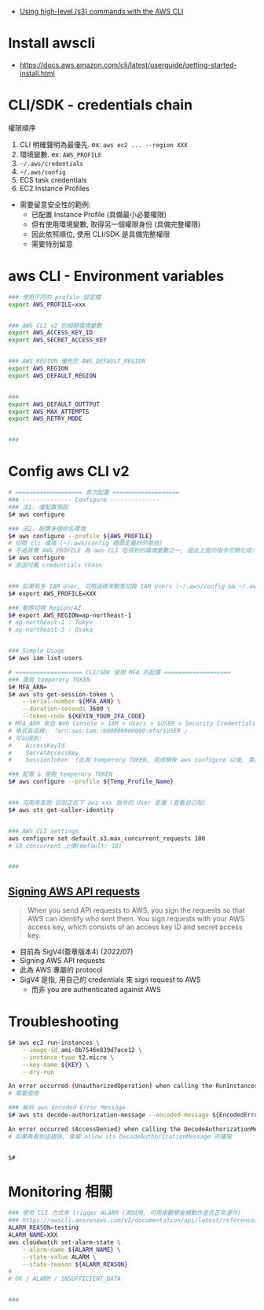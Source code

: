 
- [Using high-level (s3) commands with the AWS CLI](https://docs.aws.amazon.com/cli/latest/userguide/cli-services-s3-commands.html#using-s3-commands-managing-objects-param)


# Install awscli

- https://docs.aws.amazon.com/cli/latest/userguide/getting-started-install.html


# CLI/SDK - credentials chain

權限順序

1. CLI 明確聲明為最優先. ex: `aws ec2 ... --region XXX`
2. 環境變數. ex: `AWS_PROFILE`
3. `~/.aws/credentials`
4. `~/.aws/config`
5. ECS task credentials
6. EC2 Instance Profiles

- 需要留意安全性的範例:
    - 已配置 Instance Profile (具備最小必要權限)
    - 但有使用環境變數, 取得另一個權限身份 (具備完整權限)
    - 因此依照順位, 使用 CLI/SDK 是具備完整權限
    - 需要特別留意


# aws CLI - Environment variables

```bash
### 使用不同的 profile 設定檔
export AWS_PROFILE=xxx


### AWS CLI v2 的相關環境變數
export AWS_ACCESS_KEY_ID
export AWS_SECRET_ACCESS_KEY


### AWS_REGION 優先於 AWS_DEFAULT_REGION
export AWS_REGION
export AWS_DEFAULT_REGION


### 
export AWS_DEFAULT_OUTTPUT
export AWS_MAX_ATTEMPTS
export AWS_RETRY_MODE


### 


```


# Config aws CLI v2

```bash
# =================== 首次配置 ===================
### -------------- Configure --------------
### 法1. 僅配置預設
$# aws configure

### 法2. 配置多個命名環境
$# aws configure --profile ${AWS_PROFILE}
# 切換 cli 環境 (~/.aws/config 裡頭定義好的那些)
# 不過其實 AWS_PROFILE 為 aws CLI 吃得到的環境變數之一, 因此上面的指令可簡化成:
$# aws configure
# 原因可看 credentials chain


### 如果有多 IAM User, 可用這樣來動態切換 IAM Users (~/.aws/config && ~/.aws/credential 底下以配置的用戶)
$# export AWS_PROFILE=XXX

### 動態切換 Region/AZ
$# export AWS_REGION=ap-northeast-1
# ap-northeast-1 : Tokyo
# ap-northeast-3 : Osaka


### Simple Usage
$# aws iam list-users

# =================== CLI/SDK 使用 MFA 的配置 ===================
### 簽發 temperory TOKEN
$# MFA_ARN=
$# aws sts get-session-token \
    --serial-number ${MFA_ARN} \
    --duration-seconds 3600 \
    --token-code ${KEYIN_YOUR_2FA_CODE}
# MFA_ARN 來自 Web Console > IAM > Users > $USER > Security Credentials > Assigned MFA device
# 格式長這樣: 「arn:aws:iam::000000000000:mfa/$USER 」
# 可以得到:
#    AccessKeyId
#    SecretAccessKey
#    SessionToken  (此為 temperory TOKEN, 完成稍後 aws configure 以後, 需自行配置到 ~/.aws/credentials  增加一行, aws_session_token = XXXXXXXXXX)

### 配置 & 使用 temperory TOKEN
$# aws configure --profile ${Temp_Profile_Name}


### 可用來查詢 目前正在下 aws xxx 指令的 User 是誰 (查看自己啦)
$# aws sts get-caller-identity


### AWS CLI settings
aws configure set default.s3.max_concurrent_requests 100
# S3 concurrent 上傳(default: 10)


### 

```


## [Signing AWS API requests](https://docs.aws.amazon.com/general/latest/gr/signing_aws_api_requests.html)

> When you send API requests to AWS, you sign the requests so that AWS can identify who sent them. You sign requests with your AWS access key, which consists of an access key ID and secret access key.

- 目前為 SigV4(簽章版本4) (2022/07)
- Signing AWS API requests
- 此為 AWS 專屬的 protocol
- SigV4 是指, 用自己的 credentials 來 sign request to AWS
    - 而非 you are authenticated against AWS


# Troubleshooting

```bash
$# aws ec2 run-instances \
    --image-id ami-0b7546e839d7ace12 \
    --instance-type t2.micro \
    --key-name ${KEY} \
    --dry-run

An error occurred (UnauthorizedOperation) when calling the RunInstances operation: You are not authorized to perform this operation. Encoded authorization failure message: tKnNGESxqhaikWXnwV11a6NDB2d72QvQ89I6_gQlR3P8_rE-oSn7N5-psnOBPcidJ_aJyy0St-7iykDTk-R8_W-ACflXUnZQjx4qbG82n2IO7yXXB1BgFa3gG_JVEhDE4F8h0xkEY7OinR_CFp0PK1oBHKf3Tbrtni1xHJy15W1DI90-rizc9APkGBrpTy3R2USZbPWkMkxLLiFarrp0TKTQKOKMsGh7jpKMmtAWQ2BmpE9kg6wSuU-Y-lBKC1hPT3VwzTwq7q7Bz0D7IWn7oHnvCzBC2P1SUSfvEIZTIJSBCH1ZdV3qtDTCZswdWQU8MVjHf-WbTqsuLABizyQcoJndw4sChX6So0Ym1RJ59VTuX_uYfOkUpgV0cTYyGYyc3KSytuB-iN-bJatiBaiTZp2QvnIaGW5T2CV6QvyEZKzGS8G3YsmFMuM4Rq7hOYWkca5NHnKc1LPRX13gV0jSj914KA9jEqcWfoZO59L0q7hGTxZNHno0LysQna1XbQjyD_oTlyuwt2yiCROTP16TZt8XnU11gCthHSe6vEVby19eAT7FDA04AgTqQziMc4mh_AlEnDl8gZlSTN16ZSarykdW83bEJTHbTzRX1WqObDn7AEIcFmJvTQkKnSsDMgXEXgo18eeTSm5OBb2S6riF75RHbBPYK_Z704-B5A
# 需要使用

### 解析 aws Encoded Error Message
$# aws sts decode-authorization-message --encoded-message ${EncodedErrorMessage}

An error occurred (AccessDenied) when calling the DecodeAuthorizationMessage operation: User: arn:aws:iam::152248006875:user/tonytest is not authorized to perform: sts:DecodeAuthorizationMessage because no identity-based policy allows the sts:DecodeAuthorizationMessage action
# 如果再看到這錯誤, 需要 allow sts DecodeAuthorizationMessage 的權限


$# 
```


# Monitoring 相關

```bash
### 使用 CLI 方式來 trigger ALARM (測試用, 可用來觀察後續動作是否正常運作)
### https://awscli.amazonaws.com/v2/documentation/api/latest/reference/cloudwatch/set-alarm-state.html
ALARM_REASON=testing
ALARM_NAME=XXX
aws cloudwatch set-alarm-state \
    --alarm-name ${ALARM_NAME} \
    --state-value ALARM \
    --state-reason ${ALARM_REASON}
# 
# OK / ALARM / INSUFFICIENT_DATA


### 
```
